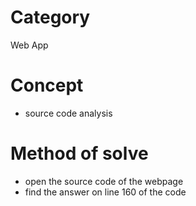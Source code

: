 # Category
Web App
# Concept
* source code analysis
# Method of solve
* open the source code of the webpage
* find the answer on line 160 of the code
